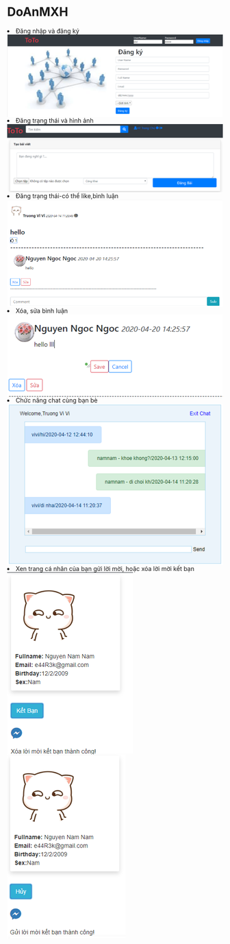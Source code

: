 # DoAnMXH
<li>Đăng nhập và đăng ký</li>
<img align="left" src="img_readme\Capture1.PNG">
<li> Đăng trạng thái và hình ảnh</li>
<img align="left" src="img_readme\Capture2.PNG">
<li> Đăng trạng thái-có thể like,bình luận</li>
<img align="left" src="img_readme\Capture3.PNG">
<li> Xóa, sửa bình luận</li>
<img align="left" src="img_readme\Capture4.PNG">
<li> Chức năng chat cùng bạn bè</li>
<img align="left" src="img_readme\Capture5.PNG">
<li> Xen trang cá nhân của bạn gửi lời mời, hoặc xóa lời mời kết bạn</li>
<img align="left" src="img_readme\Capture6.PNG">
<img align="left" src="img_readme\Capture7.PNG">

